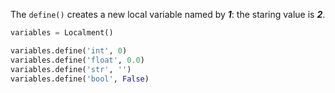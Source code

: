 The `define()` creates a new local variable named by ___1___: the staring value is ___2___.

```py
variables = Localment()

variables.define('int', 0)
variables.define('float', 0.0)
variables.define('str', '')
variables.define('bool', False)
```
